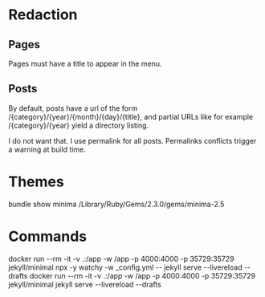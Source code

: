 # Redaction

## Pages

Pages must have a title to appear in the menu.


## Posts

By default, posts have a url of the form /{category}/{year}/{month}/{day}/{title},
and partial URLs like for example /{category}/{year} yield a directory listing. 

I do not want that. I use permalink for all posts.
Permalinks conflicts trigger a warning at build time.


# Themes

bundle show minima
/Library/Ruby/Gems/2.3.0/gems/minima-2.5


# Commands

docker run --rm -it -v .:/app -w /app -p 4000:4000 -p 35729:35729 jekyll/minimal npx -y watchy -w _config.yml -- jekyll serve --livereload --drafts
docker run --rm -it -v .:/app -w /app -p 4000:4000 -p 35729:35729 jekyll/minimal jekyll serve --livereload --drafts

